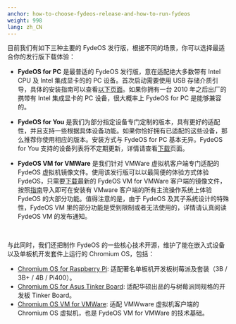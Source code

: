 ```yaml
---
anchor: how-to-choose-fydeos-release-and-how-to-run-fydeos
weight: 998
lang: zh_CN
---
```

目前我们有如下三种主要的 FydeOS 发行版，根据不同的场景，你可以选择最适合你的发行版下载体验：

 - **FydeOS for PC** 是最普适的 FydeOS 发行版，意在适配绝大多数带有 Intel CPU 及 Intel 集成显卡的的 PC 设备。首次启动需要使用 USB 存储介质引导，具体的安装指南可以查看[以下页面](https://fydeos.com/instructions-pc/)。如果你拥有一台 2010 年之后出厂的 携带有 Intel 集成显卡的 PC 设备，很大概率上 FydeOS for PC 是能够兼容的。

 - **FydeOS for You** 是我们为部分指定设备专门定制的版本，具有更好的适配性，并且支持一些根据具体设备功能。如果你恰好拥有已适配的这些设备，那么推荐你使用相应的版本。安装方式与 FydeOS for PC 基本无异。FydeOS for You 支持的设备列表将不定期更新，详情请查看[下载](https://fydeos.com/download/)页面。

 - **FydeOS VM for VMWare** 是我们针对 VMWare 虚拟机客户端专门适配的 FydeOS 虚拟机镜像文件。使用该发行版可以以最简便的体验方式体验 FydeOS，只需要[下载](https://fydeos.com/download/)最新的 FydeOS VM for VMWare 客户端的镜像文件，按照[指南](https://fydeos.com/instructions-vmware/)导入即可在安装有 VMware 客户端的所有主流操作系统上体验 FydeOS 的大部分功能。值得注意的是，由于 FydeOS 及其子系统设计的特殊性，FydeOS VM 里的部分功能是受到限制或者无法使用的，详情请认真阅读 FydeOS VM 的发布通知。

<br>

与此同时，我们还把制作 FydeOS 的一些核心技术开源，维护了能在嵌入式设备以及单板机开发套件上运行的 Chromium OS，包括：

 - [Chromium OS for Raspberry Pi](https://github.com/FydeOS/chromium_os_for_raspberry_pi): 适配著名单板机开发板树莓派及套装（3B / 3B+ / 4B / Pi400）。
 - [Chromium OS for Asus Tinker Board](https://github.com/FydeOS/chromium_os_for_tinker_board): 适配华硕出品的与树莓派同规格的开发板 Tinker Board。
 - [Chromium OS VM for VMWare](https://github.com/FydeOS/chromium_os-vm-vmware): 适配 VMWware 虚拟机客户端的 Chromium OS 虚拟机，也是 FydeOS VM for VMWare 的技术基础。